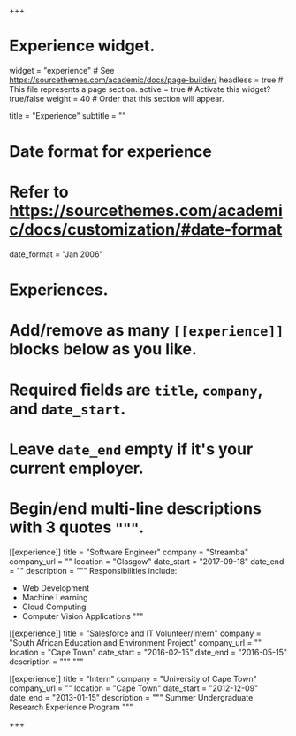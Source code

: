 +++
# Experience widget.
widget = "experience"  # See https://sourcethemes.com/academic/docs/page-builder/
headless = true  # This file represents a page section.
active = true  # Activate this widget? true/false
weight = 40  # Order that this section will appear.

title = "Experience"
subtitle = ""

# Date format for experience
#   Refer to https://sourcethemes.com/academic/docs/customization/#date-format
date_format = "Jan 2006"

# Experiences.
#   Add/remove as many `[[experience]]` blocks below as you like.
#   Required fields are `title`, `company`, and `date_start`.
#   Leave `date_end` empty if it's your current employer.
#   Begin/end multi-line descriptions with 3 quotes `"""`.

[[experience]]
  title = "Software Engineer"
  company = "Streamba"
  company_url = ""
  location = "Glasgow"
  date_start = "2017-09-18"
  date_end = ""
  description = """
  Responsibilities include:
  
  * Web Development
  * Machine Learning
  * Cloud Computing
  * Computer Vision Applications
  """

[[experience]]
  title = "Salesforce and IT Volunteer/Intern"
  company = "South African Education and Environment Project"
  company_url = ""
  location = "Cape Town"
  date_start = "2016-02-15"
  date_end = "2016-05-15"
  description = """  """

[[experience]]
  title = "Intern"
  company = "University of Cape Town"
  company_url = ""
  location = "Cape Town"
  date_start = "2012-12-09"
  date_end = "2013-01-15"
  description = """ Summer Undergraduate Research Experience Program """

+++
